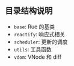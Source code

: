 ## 目录结构说明

- `base`: Rue 的基类
- `reactify`: 响应式相关
- `scheduler`: 更新的调度
- `utils`: 工具函数
- `vdom`: VNode 和 diff
